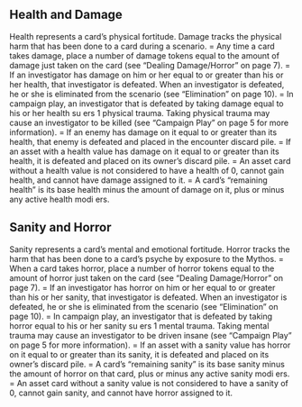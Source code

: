 ## Health and Damage
Health represents a card’s physical fortitude. Damage tracks the physical harm that has been done to a card during a scenario.
= Any time a card takes damage, place a number of damage tokens equal to the amount of damage just taken on the card (see “Dealing Damage/Horror” on page 7).
= If an investigator has damage on him or her equal to or greater than his or her health, that investigator is defeated. When an investigator is defeated, he or she is eliminated from the scenario (see “Elimination” on page 10).
= In campaign play, an investigator that is defeated by taking damage equal to his or her health su ers 1 physical trauma. Taking physical trauma may cause an investigator to be killed (see “Campaign Play” on page 5 for more information).
= If an enemy has damage on it equal to or greater than its health, that enemy is defeated and placed in the encounter discard pile.
= If an asset with a health value has damage on it equal to or greater than its health, it is defeated and placed on its owner’s discard pile.
= An asset card without a health value is not considered to have a health of 0, cannot gain health, and cannot have damage assigned to it.
= A card’s “remaining health” is its base health minus the amount of damage on it, plus or minus any active health modi ers.

## Sanity and Horror
Sanity represents a card’s mental and emotional fortitude. Horror tracks the harm that has been done to a card’s psyche by exposure to the Mythos.
= When a card takes horror, place a number of horror tokens equal to the amount of horror just taken on the card (see “Dealing Damage/Horror” on page 7).
= If an investigator has horror on him or her equal to or greater than his or her sanity, that investigator is defeated. When an investigator is defeated, he or she is eliminated from the scenario (see “Elimination” on page 10).
= In campaign play, an investigator that is defeated by taking horror equal to his or her sanity su ers 1 mental trauma. Taking mental trauma may cause an investigator to be driven insane (see “Campaign Play” on page 5 for more information).
= If an asset with a sanity value has horror on it equal to or greater than its sanity, it is defeated and placed on its owner’s discard pile.
= A card’s “remaining sanity” is its base sanity minus the amount of horror on that card, plus or minus any active sanity modi ers.
= An asset card without a sanity value is not considered to have a sanity of 0, cannot gain sanity, and cannot have horror assigned to it.
